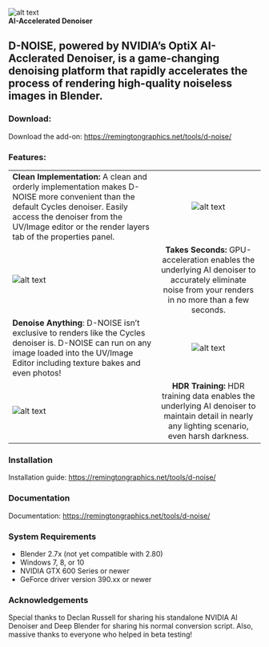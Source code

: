 ![alt text](https://remingtongraphics.net/wp-content/uploads/2018/01/DNOISE_LogoDark_250px.png)<br/> **AI-Accelerated Denoiser**  

D-NOISE, powered by NVIDIA’s OptiX AI-Acclerated Denoiser, is a game-changing denoising platform that 
rapidly accelerates the process of rendering high-quality noiseless images in Blender.
---
### **Download:**
Download the add-on: https://remingtongraphics.net/tools/d-noise/

### **Features:**
|               |               |
| ------------- |:-------------:|
| **Clean Implementation:** A clean and orderly implementation makes D-NOISE more convenient than the default Cycles denoiser. Easily access the denoiser from the UV/Image editor or the render layers tab of the properties panel. | ![alt text](https://remingtongraphics.net/wp-content/uploads/2018/11/DNOISE_FeaturedImage.png)|
| ![alt text](https://remingtongraphics.net/wp-content/uploads/2018/11/Denoise-Time-Table-min.jpg) | **Takes Seconds:** GPU-acceleration enables the underlying AI denoiser to accurately eliminate noise from your renders in no more than a few seconds. |
| **Denoise Anything**: D-NOISE isn’t exclusive to renders like the Cycles denoiser is. D-NOISE can run on any image loaded into the UV/Image Editor including texture bakes and even photos! | ![alt text](https://remingtongraphics.net/wp-content/uploads/2018/11/Image-Denoise-min.png) |
| ![alt text](https://remingtongraphics.net/wp-content/uploads/2018/11/Jim_DNOISE-min-1.png) | **HDR Training:** HDR training data enables the underlying AI denoiser to maintain detail in nearly any lighting scenario, even harsh darkness.

### **Installation**
Installation guide: https://remingtongraphics.net/tools/d-noise/

### **Documentation**
Documentation: https://remingtongraphics.net/tools/d-noise/

### **System Requirements**
- Blender 2.7x (not yet compatible with 2.80)
- Windows 7, 8, or 10
- NVIDIA GTX 600 Series or newer
- GeForce driver version 390.xx or newer

### **Acknowledgements**
Special thanks to Declan Russell for sharing his standalone NVIDIA AI Denoiser and Deep Blender for sharing his normal conversion script. Also, massive thanks to everyone who helped in beta testing!
